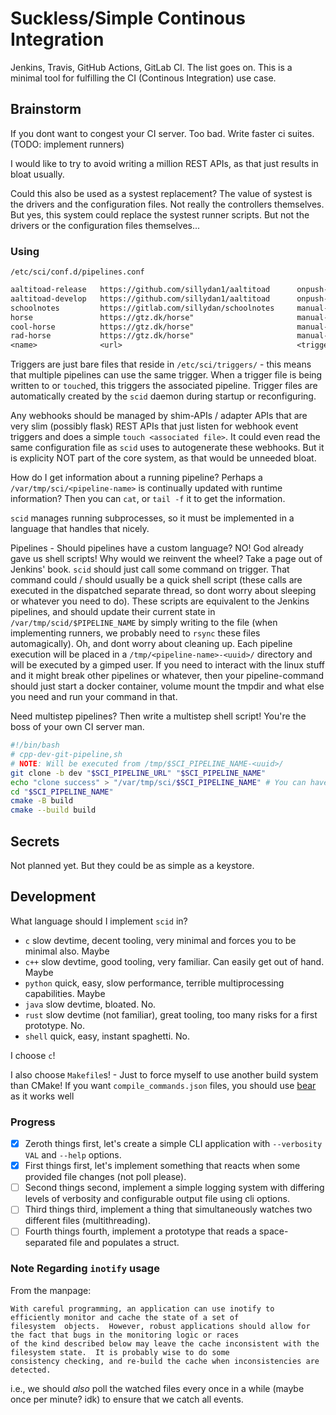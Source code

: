 # Suckless/Simple Continous Integration
Jenkins, Travis, GitHub Actions, GitLab CI. The list goes on.
This is a minimal tool for fulfilling the CI (Continous Integration) use case.

## Brainstorm
If you dont want to congest your CI server. Too bad. Write faster ci suites. (TODO: implement runners)

I would like to try to avoid writing a million REST APIs, as that just results in bloat usually.

Could this also be used as a systest replacement? The value of systest is the drivers and the configuration files. Not
really the controllers themselves. But yes, this system could replace the systest runner scripts. But not the drivers or
the configuration files themselves...

### Using
`/etc/sci/conf.d/pipelines.conf`
```txt
aaltitoad-release   https://github.com/sillydan1/aaltitoad      onpush-main         /home/sci/pipelines/cpp-dev-git.sh
aaltitoad-develop   https://github.com/sillydan1/aaltitoad      onpush-dev          /home/sci/pipelines/cpp-rel-git.sh
schoolnotes         https://gitlab.com/sillydan/schoolnotes     manual-name         "echo hello"
horse               https://gtz.dk/horse"                       manual-name         "curl -X POST https://example.com"
cool-horse          https://gtz.dk/horse"                       manual-name         "docker run --rm -v $SCI_PIPELINE_DIR:$SCI_PIPELINE_DIR -v /home/sci/pipelines:/pipelines alpine /pipelines/your-script.sh"
rad-horse           https://gtz.dk/horse"                       manual-name         "/home/sci/pipelines/dockerized-horse.sh"
<name>              <url>                                       <trigger-filename>  <pipeline-command>
```
Triggers are just bare files that reside in `/etc/sci/triggers/` - this means that multiple pipelines can use the same
trigger. When a trigger file is being written to or `touch`ed, this triggers the associated pipeline. Trigger files are
automatically created by the `scid` daemon during startup or reconfiguring.

Any webhooks should be managed by shim-APIs / adapter APIs that are very slim (possibly flask) REST APIs that just
listen for webhook event triggers and does a simple `touch <associated file>`. It could even read the same configuration
file as `scid` uses to autogenerate these webhooks. But it is explicity NOT part of the core system, as that would be
unneeded bloat.

How do I get information about a running pipeline? Perhaps a `/var/tmp/sci/<pipeline-name>` is continually updated with
runtime information? Then you can `cat`, or `tail -f` it to get the information.

`scid` manages running subprocesses, so it must be implemented in a language that handles that nicely.

Pipelines - Should pipelines have a custom language? NO! God already gave us shell scripts! Why would we reinvent the
wheel? Take a page out of Jenkins' book. `scid` should just call some command on trigger. That command could / should 
usually be a quick shell script (these calls are executed in the dispatched separate thread, so dont worry about 
sleeping or whatever you need to do). These scripts are equivalent to the Jenkins pipelines, and should update their 
current state in `/var/tmp/scid/$PIPELINE_NAME` by simply writing to the file (when implementing runners, we probably 
need to `rsync` these files automagically). Oh, and dont worry about cleaning up. Each pipeline execution will be placed
in a `/tmp/<pipeline-name>-<uuid>/` directory and will be executed by a gimped user. If you need to interact with the
linux stuff and it might break other pipelines or whatever, then your pipeline-command should just start a docker
container, volume mount the tmpdir and what else you need and run your command in that.

Need multistep pipelines? Then write a multistep shell script! You're the boss of your own CI server man.

```sh
#!/bin/bash
# cpp-dev-git-pipeline,sh
# NOTE: Will be executed from /tmp/$SCI_PIPELINE_NAME-<uuid>/
git clone -b dev "$SCI_PIPELINE_URL" "$SCI_PIPELINE_NAME"
echo "clone success" > "/var/tmp/sci/$SCI_PIPELINE_NAME" # You can have any kind of data in the pipeline status file.
cd "$SCI_PIPELINE_NAME"
cmake -B build
cmake --build build
```

## Secrets
Not planned yet. But they could be as simple as a keystore.

## Development
What language should I implement `scid` in?
 - `c` slow devtime, decent tooling, very minimal and forces you to be minimal also. Maybe
 - `c++` slow devtime, good tooling, very familiar. Can easily get out of hand. Maybe
 - `python` quick, easy, slow performance, terrible multiprocessing capabilities. Maybe
 - `java` slow devtime, bloated. No.
 - `rust` slow devtime (not familiar), great tooling, too many risks for a first prototype. No.
 - `shell` quick, easy, instant spaghetti. No.

I choose `c`!

I also choose `Makefile`s! - Just to force myself to use another build system than CMake!
If you want `compile_commands.json` files, you should use [bear](https://github.com/rizsotto/Bear) as it works well

### Progress
 - [x] Zeroth things first, let's create a simple CLI application with `--verbosity VAL` and `--help` options.
 - [x] First things first, let's implement something that reacts when some provided file changes (not poll please).
 - [ ] Second things second, implement a simple logging system with differing levels of verbosity and configurable 
       output file using cli options.
 - [ ] Third things third, implement a thing that simultaneously watches two different files (multithreading).
 - [ ] Fourth things fourth, implement a prototype that reads a space-separated file and populates a struct.

### Note Regarding `inotify` usage
From the manpage:
```
With careful programming, an application can use inotify to efficiently monitor and cache the state of a set of
filesystem  objects.  However, robust applications should allow for the fact that bugs in the monitoring logic or races
of the kind described below may leave the cache inconsistent with the filesystem state.  It is probably wise to do some
consistency checking, and re‐build the cache when inconsistencies are detected.
```
i.e., we should _also_ poll the watched files every once in a while (maybe once per minute? idk) to ensure that we catch
all events.
